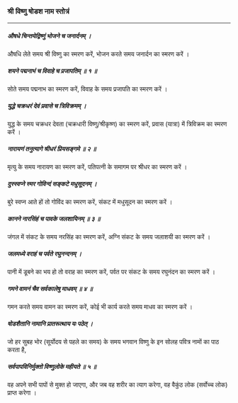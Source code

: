 ### श्री विष्णु षोडश नाम स्तोत्रं

---

##### औषधे चिन्तयेद्विष्णुं भोजने च जनार्दनम् ।

औषधि लेते समय श्री विष्णु का स्मरण करें, भोजन करते समय जनार्दन का स्मरण करें ।

##### शयने पद्मनाभं च विवाहे च प्रजापतिम् ॥ १ ॥

सोते समय पद्मनाभ का स्मरण करें, विवाह के समय प्रजापति का स्मरण करें ।

##### युद्धे चक्रधरं देवं प्रवासे च त्रिविक्रमम् ।

युद्ध के समय चक्रधर देवता (चक्रधारी विष्णु/श्रीकृष्ण) का स्मरण करें, प्रवास (यात्रा) में त्रिविक्रम का स्मरण करें ।

##### नारायणं तनुत्यागे श्रीधरं प्रियसङ्गमे ॥ २ ॥

मृत्यु के समय नारायण का स्मरण करें, पतिपत्नी के समागम पर श्रीधर का स्मरण करें ।

##### दुस्स्वप्ने स्मर गोविन्दं सङ्कटे मधुसूदनम् ।

बुरे स्वप्न आते हों तो गोविंद का स्मरण करें, संकट में मधुसूदन का स्मरण करें ।

##### कानने नारसिंहं च पावके जलशायिनम् ॥ ३ ॥

जंगल में संकट के समय नरसिंह का स्मरण करें, अग्नि संकट के समय जलाशयी का स्मरण करें ।

##### जलमध्ये वराहं च पर्वते रघुनन्दनम् ।

पानी में डूबने का भय हो तो वराह का स्मरण करें, पर्वत पर संकट के समय रघुनंदन का स्मरण करें ।

##### गमने वामनं चैव सर्वकालेषु माधवम् ॥ ४ ॥

गमन करते समय वामन का स्मरण करें, कोई भी कार्य करते समय माधव का स्मरण करें ।

##### षोडशैतानि नामानि प्रातरूत्थाय यः पठेत् ।

जो हर सुबह भोर (सूर्योदय से पहले का समय) के समय भगवान विष्णु के इन सोलह पवित्र नामों का पाठ करता है,

##### सर्वपापविनिर्मुक्तो विष्णुलोके महीयते ॥ ५ ॥

वह अपने सभी पापों से मुक्त हो जाएगा, और जब वह शरीर का त्याग करेगा, वह वैकुंठ लोक (सर्वोच्च लोक) प्राप्त करेगा ।